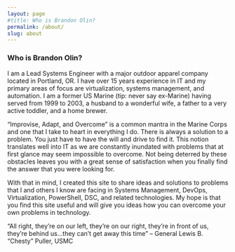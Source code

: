 ```yaml
---
layout: page
#title: Who is Brandon Olin?
permalink: /about/
slug: about
---
```


### Who is Brandon Olin?

I am a Lead Systems Engineer with a major outdoor apparel company located in Portland, OR. I have over 15 years experience in IT and my primary areas of focus are virtualization, systems management, and automation. I am a former US Marine (tip: never say ex-Marine) having served from 1999 to 2003, a husband to a wonderful wife, a father to a very active toddler, and a home brewer.

“Improvise, Adapt, and Overcome” is a common mantra in the Marine Corps and one that I take to heart in everything I do. There is always a solution to a problem. You just have to have the will and drive to find it. This notion translates well into IT as we are constantly inundated with problems that at first glance may seem impossible to overcome. Not being deterred by these obstacles leaves you with a great sense of satisfaction when you finally find the answer that you were looking for.

With that in mind, I created this site to share ideas and solutions to problems that I and others I know are facing in Systems Management, DevOps, Virtualization, PowerShell, DSC, and related technologies. My hope is that you find this site useful and will give you ideas how you can overcome your own problems in technology.

>
“All right, they’re on our left, they’re on our right, they’re in front of us, they’re behind us…they can’t get away this time”
– General Lewis B. “Chesty” Puller, USMC
